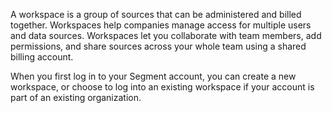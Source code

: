 A workspace is a group of sources that can be administered and billed together. Workspaces help companies manage access for multiple users and data sources. Workspaces let you collaborate with team members, add permissions, and share sources across your whole team using a shared billing account.

When you first log in to your Segment account, you can create a new workspace, or choose to log into an existing workspace if your account is part of an existing organization.
